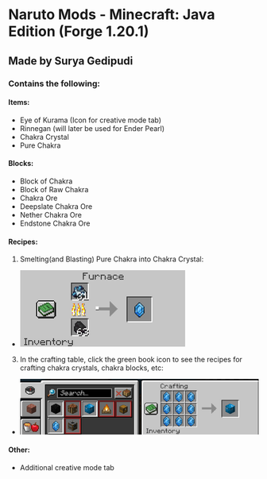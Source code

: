# Naruto Mods - Minecraft: Java Edition (Forge 1.20.1)
## Made by Surya Gedipudi
### Contains the following:
#### Items:
- Eye of Kurama (Icon for creative mode tab)
- Rinnegan (will later be used for Ender Pearl)
- Chakra Crystal
- Pure Chakra
#### Blocks:
- Block of Chakra
- Block of Raw Chakra
- Chakra Ore
- Deepslate Chakra Ore
- Nether Chakra Ore
- Endstone Chakra Ore
#### Recipes:
1. Smelting(and Blasting) Pure Chakra into Chakra Crystal:
- ![img_3.png](img_3.png)
3. In the crafting table, click the green book icon to see the recipes for crafting chakra crystals, chakra blocks, etc:
- ![img_4.png](img_4.png)
#### Other:
- Additional creative mode tab
